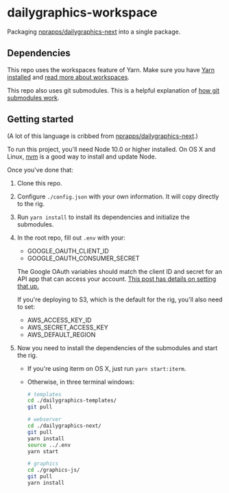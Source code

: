 # dailygraphics-workspace
Packaging [nprapps/dailygraphics-next](https://github.com/nprapps/dailygraphics-next) into a single package.

## Dependencies
This repo uses the workspaces feature of Yarn. Make sure you have [Yarn installed](https://yarnpkg.com/en/docs/install) and [read more about workspaces](https://yarnpkg.com/lang/en/docs/workspaces/). 

This repo also uses git submodules. This is a helpful explanation of [how git submodules work](https://gist.github.com/gitaarik/8735255).

## Getting started
(A lot of this language is cribbed from [nprapps/dailygraphics-next](https://github.com/nprapps/dailygraphics-next).)

To run this project, you'll need Node 10.0 or higher installed. On OS X and Linux, [nvm](https://github.com/nvm-sh/nvm) is a good way to install and update Node.

Once you've done that:

1. Clone this repo.

2. Configure `./config.json` with your own information. It will copy directly to the rig.

3. Run `yarn install` to install its dependencies and initialize the submodules.

4. In the root repo, fill out `.env` with your:
  
    - GOOGLE_OAUTH_CLIENT_ID
    - GOOGLE_OAUTH_CONSUMER_SECRET

    The Google OAuth variables should match the client ID and secret for an API app that can access your account. [This post has details on setting that up.](http://blog.apps.npr.org/2015/03/02/app-template-oauth.html)

    If you're deploying to S3, which is the default for the rig, you'll also need to set:

    - AWS_ACCESS_KEY_ID
    - AWS_SECRET_ACCESS_KEY
    - AWS_DEFAULT_REGION

5. Now you need to install the dependencies of the submodules and start the rig.
    
    - If you're using iterm on OS X, just run `yarn start:iterm`.
    - Otherwise, in three terminal windows:
      ```bash
      # templates
      cd ./dailygraphics-templates/
      git pull
      ```
      
      ```bash
      # webserver
      cd ./dailygraphics-next/
      git pull
      yarn install
      source ../.env
      yarn start
      ```
      
      ```bash
      # graphics
      cd ./graphics-js/
      git pull
      yarn install
      ```
